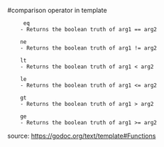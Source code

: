 #comparison operator in template

```
     eq
    - Returns the boolean truth of arg1 == arg2

    ne
    - Returns the boolean truth of arg1 != arg2

    lt
    - Returns the boolean truth of arg1 < arg2

    le
    - Returns the boolean truth of arg1 <= arg2

    gt
    - Returns the boolean truth of arg1 > arg2

    ge
    - Returns the boolean truth of arg1 >= arg2
```

source:
https://godoc.org/text/template#Functions
